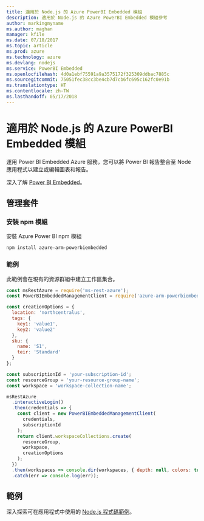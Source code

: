 ```yaml
---
title: 適用於 Node.js 的 Azure PowerBI Embedded 模組
description: 適用於 Node.js 的 Azure PowerBI Embedded 模組參考
author: markingmyname
ms.author: maghan
manager: kfile
ms.date: 07/18/2017
ms.topic: article
ms.prod: azure
ms.technology: azure
ms.devlang: nodejs
ms.service: PowerBI Embedded
ms.openlocfilehash: 4d0a1ebf75591a9a3575172f325309ddbac7885c
ms.sourcegitcommit: 75051fec38cc3be4cb7d7cb6fc695c162fc0e91b
ms.translationtype: HT
ms.contentlocale: zh-TW
ms.lasthandoff: 05/17/2018
---
```

# <a name="azure-powerbi-embedded-modules-for-nodejs"></a>適用於 Node.js 的 Azure PowerBI Embedded 模組

運用 Power BI Embedded Azure 服務，您可以將 Power BI 報告整合至 Node 應用程式以建立或編輯圖表和報告。

深入了解 [Power BI Embedded](https://powerbi.microsoft.com/documentation/powerbi-developer-embedding/)。

## <a name="management-package"></a>管理套件

### <a name="install-the-npm-module"></a>安裝 npm 模組

安裝 Azure Power BI npm 模組

```bash
npm install azure-arm-powerbiembedded
```

### <a name="example"></a>範例

此範例會在現有的資源群組中建立工作區集合。

```javascript
const msRestAzure = require('ms-rest-azure');
const PowerBIEmbeddedManagementClient = require('azure-arm-powerbiembedded');

const creationOptions = {
  location: 'northcentralus',
  tags: {
    key1: 'value1',
    key2: 'value2'
  },
  sku: {
    name: 'S1',
    teir: 'Standard'
  }
};

const subscriptionId = 'your-subscription-id';
const resourceGroup = 'your-resource-group-name';
const workspace = 'workspace-collection-name';

msRestAzure
  .interactiveLogin()
  .then(credentials => {
    const client = new PowerBIEmbeddedManagementClient(
      credentials,
      subscriptionId
    );
    return client.workspaceCollections.create(
      resourceGroup,
      workspace,
      creationOptions
    );
  })
  .then(workspaces => console.dir(workspaces, { depth: null, colors: true }))
  .catch(err => console.log(err));
```

## <a name="samples"></a>範例

深入探索可在應用程式中使用的 [Node.js 程式碼範例](https://azure.microsoft.com/resources/samples/?platform=nodejs)。
